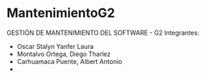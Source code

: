 # MantenimientoG2
GESTIÓN DE MANTENIMIENTO DEL SOFTWARE - G2
Integrantes:
- Oscar Stalyn Yanfer Laura
- Montalvo Ortega, Diego Tharlez
- Carhuamaca Puente, Albert Antonio
- 
